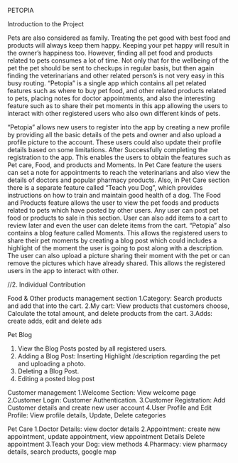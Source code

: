 
PETOPIA

Introduction to the Project

Pets are also considered as family. Treating the pet good with best food and products will always keep them happy. Keeping your pet happy will result in the owner’s happiness too. However, finding all pet food and products related to pets consumes a lot of time. Not only that for the wellbeing of the pet the pet should be sent to checkups in regular basis, but then again finding the veterinarians and other related person’s is not very easy in this busy routing. “Petopia” is a single app which contains all pet related features such as where to buy pet food, and other related products related to pets, placing notes for doctor appointments, and also the interesting feature such as to share their pet moments in this app allowing the users to interact with other registered users who also own different kinds of pets.

“Petopia” allows new users to register into the app by creating a new profile by providing all the basic details of the pets and owner and also upload a profile picture to the account. These users could also update their profile details based on some limitations. After Successfully completing the registration to the app. This enables the users to obtain the features such as Pet care, Food, and products and Moments. In Pet Care feature the users can set a note for appointments to reach the veterinarians and also view the details of doctors and popular pharmacy products. Also, in Pet Care section there is a separate feature called “Teach you Dog”, which provides instructions on how to train and maintain good health of a dog. The Food and Products feature allows the user to view the pet foods and products related to pets which have posted by other users. Any user can post pet food or products to sale in this section. User can also add items to a cart to review later and even the user can delete items from the cart. “Petopia” also contains a blog feature called Moments. This allows the registered users to share their pet moments by creating a blog post which could includes a highlight of the moment the user is going to post along with a description. The user can also upload a picture sharing their moment with the pet or can remove the pictures which have already shared. This allows the registered users in the app to interact with other. 

//2.	Individual Contribution

Food & Other products management section
1.Category: Search products and add that into the cart.
2.My cart: View products that customers choose, Calculate the total amount, and delete products from the cart.
3.Adds: create adds, edit and delete ads
	
	
Pet Blog
1. View the Blog Posts posted by all registered users.
2. Adding a Blog Post: Inserting Highlight /description regarding the pet and uploading a photo.
3. Deleting a Blog Post.
4. Editing a posted blog post




Customer management
1.Welcome Section: View welcome page
2.Customer Login:  Customer Authentication.
3.Customer Registration:  Add Customer details and create new user account
4.User Profile and Edit Profile: View profile details, Update, Delete categories
	
Pet Care
  1.Doctor Details: view doctor details
  2.Appointment: create new appointment, update appointment, view appointment Details Delete appointment
  3.Teach your Dog: view methods
  4.Pharmacy: view pharmacy details, search products, google map




